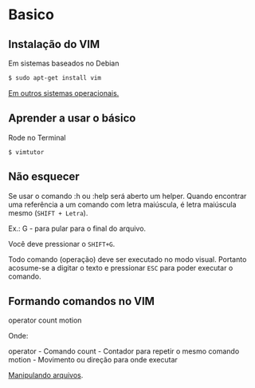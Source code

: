 # Basico

## Instalação do VIM

Em sistemas baseados no Debian

```bash
$ sudo apt-get install vim
```

[Em outros sistemas operacionais.](http://www.vim.org/download.php "Página de Download oficial.")

## Aprender a usar o básico

Rode no Terminal

```
$ vimtutor
```
## Não esquecer

Se usar o comando :h  ou :help será aberto um helper. Quando  encontrar uma referência a um comando com letra maiúscula, é letra maiúscula mesmo (`SHIFT + Letra`).

Ex.: G - para pular para o final do arquivo.

Você deve pressionar o `SHIFT+G`.

Todo comando (operação) deve ser executado no modo visual. Portanto acosume-se a digitar o texto e pressionar `ESC` para poder executar o comando.

## Formando comandos no VIM

operator count motion

Onde:

operator - Comando
count    - Contador para repetir o mesmo comando
motion   - Movimento ou direção para onde executar

[Manipulando arquivos](./files.md "Manipulando arquivos").

